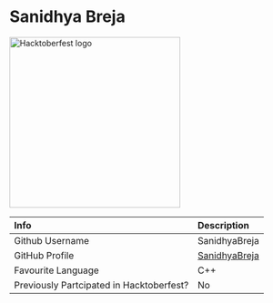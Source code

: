 # Sanidhya Breja

<img height=300 width=300 src="https://raw.githubusercontent.com/WomenWhoCodeDelhi/Hacktoberfest2020/main/images/Icon.png" alt="Hacktoberfest logo">

|   Info            | Description   | 
| :---              |    :---       |    
| Github Username   | SanidhyaBreja  | 
| GitHub Profile    | [SanidhyaBreja](https://github.com/SanidhyaBreja)|
| Favourite Language | C++ |
| Previously Partcipated in Hacktoberfest? | No|
